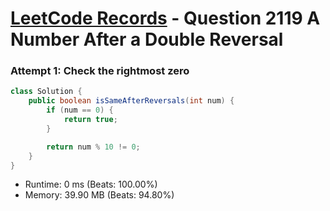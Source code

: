# [LeetCode Records](../../README.md) - Question 2119 A Number After a Double Reversal

### Attempt 1: Check the rightmost zero
```java
class Solution {
    public boolean isSameAfterReversals(int num) {
        if (num == 0) {
            return true;
        }

        return num % 10 != 0;
    }
}
```
- Runtime: 0 ms (Beats: 100.00%)
- Memory: 39.90 MB (Beats: 94.80%)

<br>
